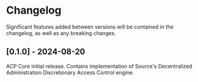 # Changelog

Significant features added between versions will be contained in the changelog, as well as any breaking changes.

## [0.1.0] - 2024-08-20

ACP Core initial release.
Contains implementation of Source's Decentralized Administration Discretionary Access Control engine.